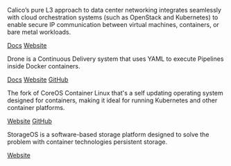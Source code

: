 <!-- <meta>
{
    "title":"Other Tools",
    "slug":"other tools",
    "description":"Other Container Management Tools",
    "author":"Mo Lawler",
    "github":"usrdev",
    "date": "2019/12/19",
    "tag":["Devops", "Integrations", "Containers", "Container Management"]
}
</meta> -->

Calico’s pure L3 approach to data center networking integrates seamlessly with cloud orchestration systems (such as OpenStack and Kubernetes) to enable secure IP communication between virtual machines, containers, or bare metal workloads.

[Docs](http://docs.projectcalico.org/v2.0/introduction/)
[Website](http://www.projectcalico.org/)

Drone is a Continuous Delivery system that uses YAML to execute Pipelines inside Docker containers.

[Docs](http://docs.drone.io/installation/)
[Website](http://try.drone.io/)
[GitHub](https://github.com/drone/drone)

The fork of CoreOS Container Linux that's a self updating operating system designed for containers, making it ideal for running Kubernetes and other container platforms.

[Website](https://www.flatcar-linux.org/)
[GitHub](https://github.com/flatcar-linux)

StorageOS is a software-based storage platform designed to solve the problem with container technologies persistent storage.

[Website](hhttps://storageos.com/)
